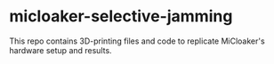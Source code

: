 # micloaker-selective-jamming
This repo contains 3D-printing files and code to replicate MiCloaker's hardware setup and results. 
